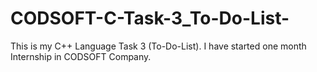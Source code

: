 # CODSOFT-C-Task-3_To-Do-List-
This is my C++ Language Task 3 (To-Do-List). I have started one month Internship in CODSOFT Company.
